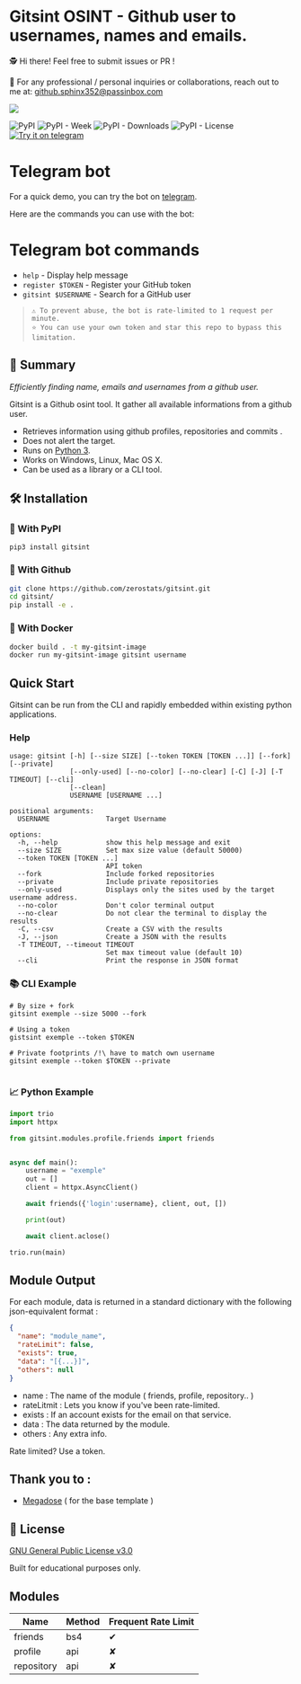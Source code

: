 # **Gitsint OSINT - Github user to usernames, names and emails.**

🕵️ Hi there! Feel free to submit issues or PR !

📧 For any professional / personal inquiries or collaborations, reach out to me at: github.sphinx352@passinbox.com

![](https://files.catbox.moe/w30lsv.png)

![PyPI](https://img.shields.io/pypi/v/gitsint) ![PyPI - Week](https://img.shields.io/pypi/dw/gitsint) ![PyPI - Downloads](https://static.pepy.tech/badge/gitsint) ![PyPI - License](https://img.shields.io/pypi/l/gitsint) [![Try it on telegram](https://img.shields.io/badge/Try%20me%20on%20Telegram-2CA5E0?style=flat-squeare&logo=telegram&logoColor=white)](http://t.me/gitsint_bot)

# **Telegram bot**

For a quick demo, you can try the bot on [telegram](http://t.me/gitsint_bot).


Here are the commands you can use with the bot:

# Telegram bot commands

- `help` - Display help message
- `register $TOKEN` - Register your GitHub token
- `gitsint $USERNAME` - Search for a GitHub user

> `⚠️ To prevent abuse, the bot is rate-limited to 1 request per minute.`<br>
> `⭐ You can use your own token and star this repo to bypass this limitation.`



## 📃 **Summary**

*Efficiently finding name, emails and usernames from a github user.*

Gitsint is a Github osint tool. It gather all available informations from a github user.

+ Retrieves information using github profiles, repositories and commits .
+ Does not alert the target.
+ Runs on [Python 3](https://www.python.org/downloads/release/python-370/).
+ Works on Windows, Linux, Mac OS X.
+ Can be used as a library or a CLI tool.


## 🛠️ Installation

### 🐍 With PyPI

```pip3 install gitsint```

### 🚀 With Github

```bash
git clone https://github.com/zerostats/gitsint.git
cd gitsint/
pip install -e .
```

### 🐳 With Docker


```bash
docker build . -t my-gitsint-image
docker run my-gitsint-image gitsint username
```

## Quick Start

Gitsint can be run from the CLI and rapidly embedded within existing python applications.

### Help

```console	
usage: gitsint [-h] [--size SIZE] [--token TOKEN [TOKEN ...]] [--fork] [--private]
               [--only-used] [--no-color] [--no-clear] [-C] [-J] [-T TIMEOUT] [--cli]
               [--clean]
               USERNAME [USERNAME ...]

positional arguments:
  USERNAME              Target Username

options:
  -h, --help            show this help message and exit
  --size SIZE           Set max size value (default 50000)
  --token TOKEN [TOKEN ...]
                        API token
  --fork                Include forked repositories
  --private             Include private repositories
  --only-used           Displays only the sites used by the target username address.
  --no-color            Don't color terminal output
  --no-clear            Do not clear the terminal to display the results
  -C, --csv             Create a CSV with the results
  -J, --json            Create a JSON with the results
  -T TIMEOUT, --timeout TIMEOUT
                        Set max timeout value (default 10)
  --cli                 Print the response in JSON format
```


### 📚 CLI Example

```console
# By size + fork
gitsint exemple --size 5000 --fork

# Using a token
gistsint exemple --token $TOKEN

# Private footprints /!\ have to match own username
gitsint exemple --token $TOKEN --private


```

### 📈 Python Example

```python
import trio
import httpx

from gitsint.modules.profile.friends import friends


async def main():
    username = "exemple"
    out = []
    client = httpx.AsyncClient()

    await friends({'login':username}, client, out, [])

    print(out)

    await client.aclose()

trio.run(main)
```

## Module Output

For each module, data is returned in a standard dictionary with the following json-equivalent format :

```json
{
  "name": "module_name",
  "rateLimit": false,
  "exists": true,
  "data": "[{...}]",
  "others": null
}
```
- name : The name of the module ( friends, profile, repository.. )
- rateLitmit : Lets you know if you've been rate-limited.
- exists : If an account exists for the email on that service.
- data : The data returned by the module.
- others : Any extra info.


Rate limited? Use a token.



## Thank you to :

- [Megadose](https://github.com/megadose) ( for the base template )



## 📝 License

[GNU General Public License v3.0](https://www.gnu.org/licenses/gpl-3.0.fr.html)

Built for educational purposes only.

## Modules
| Name       | Method            | Frequent Rate Limit |
| ---------- | ----------------- | ------------------- |
| friends    | bs4               | ✔                   |
| profile    | api               | ✘                   |
| repository | api               | ✘                   |
